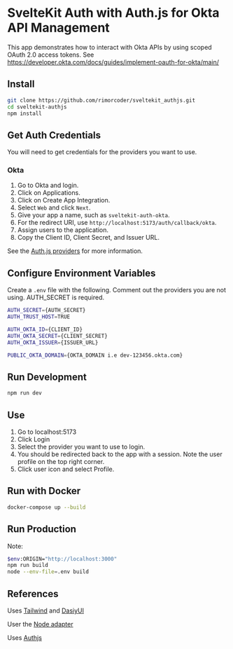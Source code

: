 # SvelteKit Auth with Auth.js for Okta API Management

This app demonstrates how to interact with Okta APIs by using scoped OAuth 2.0 access tokens.
See https://developer.okta.com/docs/guides/implement-oauth-for-okta/main/

## Install

```bash
git clone https://github.com/rimorcoder/sveltekit_authjs.git
cd sveltekit-authjs
npm install
```

## Get Auth Credentials

You will need to get credentials for the providers you want to use.

### Okta

1. Go to Okta and login.
2. Click on Applications.
3. Click on Create App Integration.
4. Select `Web` and click `Next`.
5. Give your app a name, such as `sveltekit-auth-okta`.
6. For the redirect URI, use `http://localhost:5173/auth/callback/okta`.
6. Assign users to the application.
7. Copy the Client ID, Client Secret, and Issuer URL.

See the [Auth.js providers](https://authjs.dev/getting-started/authentication/oauth) for more information.   

## Configure Environment Variables

Create a `.env` file with the following. Comment out the providers you are not using. AUTH_SECRET is required.

```bash
AUTH_SECRET={AUTH_SECRET}
AUTH_TRUST_HOST=TRUE

AUTH_OKTA_ID={CLIENT_ID}
AUTH_OKTA_SECRET={CLIENT_SECRET}
AUTH_OKTA_ISSUER={ISSUER_URL}

PUBLIC_OKTA_DOMAIN={OKTA_DOMAIN i.e dev-123456.okta.com}
```

## Run Development

```bash
npm run dev
```

## Use
1. Go to localhost:5173
2. Click Login
3. Select the provider you want to use to login.
4. You should be redirected back to the app with a session. Note the user profile on the top right corner.
5. Click user icon and select Profile.

## Run with Docker

```bash
docker-compose up --build
``` 

## Run Production
Note: 
```bash
$env:ORIGIN="http://localhost:3000"
npm run build
node --env-file=.env build
```

## References

Uses [Tailwind](https://tailwindcss.com/docs/guides/sveltekit) and [DasiyUI](https://daisyui.com/docs/install/)

User the [Node adapter](https://kit.svelte.dev/docs/adapter-node)

Uses [Authjs](https://authjs.dev/getting-started/installation?framework=SvelteKit)